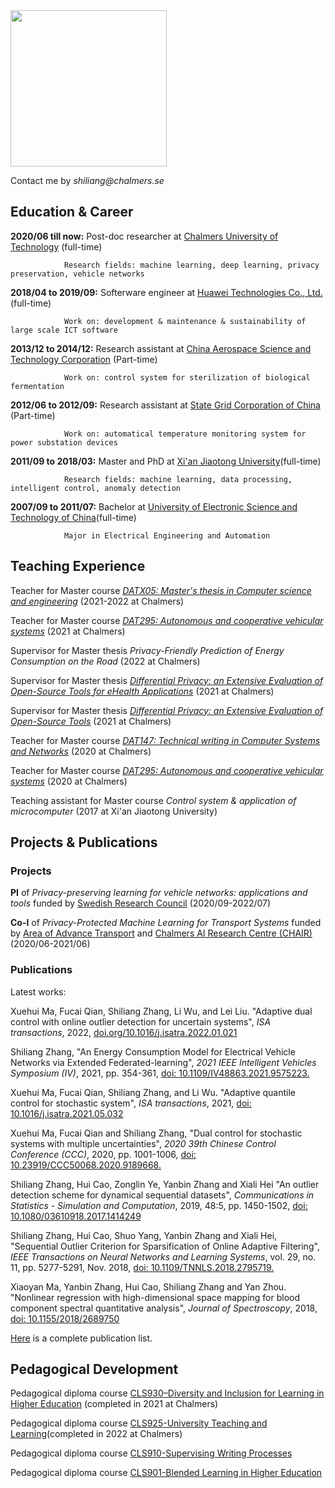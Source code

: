 <!--## This is me :-)-->
<!--![20200913220217](https://user-images.githubusercontent.com/92975752/152693260-6448775d-b04e-4376-82ca-4206345693f9.jpg)-->

<img src="https://user-images.githubusercontent.com/92975752/152693260-6448775d-b04e-4376-82ca-4206345693f9.jpg" width="250">

Contact me by _shiliang@chalmers.se_

## **Education & Career**

**2020/06 till now:** Post-doc researcher at [Chalmers University of Technology](https://www.chalmers.se/en/Pages/default.aspx) (full-time) 

                Research fields: machine learning, deep learning, privacy preservation, vehicle networks

**2018/04 to 2019/09:** Softerware engineer at [Huawei Technologies Co., Ltd.](https://www.huawei.com/en/) (full-time) 

                Work on: development & maintenance & sustainability of large scale ICT software

**2013/12 to 2014/12:** Research assistant at [China Aerospace Science and Technology Corporation](http://english.spacechina.com) (Part-time)

                Work on: control system for sterilization of biological fermentation

**2012/06 to 2012/09:** Research assistant at [State Grid Corporation of China](http://www.sgcc.com.cn/html/sgcc_main_en/index.shtml) (Part-time)

                Work on: automatical temperature monitoring system for power substation devices

**2011/09 to 2018/03:** Master and PhD at [Xi'an Jiaotong University](http://en.xjtu.edu.cn/)(full-time) 

                Research fields: machine learning, data processing, intelligent control, anomaly detection
                        
**2007/09 to 2011/07:** Bachelor at [University of Electronic Science and Technology of China](https://en.uestc.edu.cn/)(full-time) 

                Major in Electrical Engineering and Automation

## **Teaching Experience**

Teacher for Master course [_DATX05: Master's thesis in Computer science and engineering_](https://student.portal.chalmers.se/en/chalmersstudies/courseinformation/pages/searchcourse.aspx?course_id=16025&parsergrp=3) (2021-2022 at Chalmers)

Teacher for Master course [_DAT295: Autonomous and cooperative vehicular systems_](https://chalmers.instructure.com/courses/11041/assignments/syllabus) (2021 at Chalmers)

Supervisor for Master thesis _Privacy-Friendly Prediction of Energy Consumption on the Road_ (2022 at Chalmers)

Supervisor for Master thesis [_Differential Privacy: an Extensive Evaluation of Open-Source Tools for eHealth Applications_](https://masterthesis.cms.chalmers.se/content/differential-privacy-extensive-evaluation-open-source-tools-ehealth-applications) (2021 at Chalmers)

Supervisor for Master thesis [_Differential Privacy: an Extensive Evaluation of Open-Source Tools_](https://masterthesis.cms.chalmers.se/content/differential-privacy-extensive-evaluation-open-source-tools-httpschalmerszoomusj67483532068) (2021 at Chalmers)

Teacher for Master course [_DAT147: Technical writing in Computer Systems and Networks_](https://chalmers.instructure.com/courses/10296/assignments/syllabus) (2020 at Chalmers)

Teacher for Master course [_DAT295: Autonomous and cooperative vehicular systems_](https://chalmers.instructure.com/courses/11041/assignments/syllabus) (2020 at Chalmers)

Teaching assistant for Master course _Control system & application of microcomputer_ (2017 at Xi'an Jiaotong University)

## **Projects & Publications**

### Projects

**PI** of _Privacy-preserving learning for vehicle networks: applications and tools_ funded by [Swedish Research Council](https://www.vr.se/english.html) (2020/09-2022/07)

**Co-I** of _Privacy-Protected Machine Learning for Transport Systems_ funded by [Area of Advance Transport](http://www.chalmers.se/en/areas-of-advance/Transport/Pages/Read-more.aspx) and [Chalmers AI Research Centre (CHAIR)](https://www.chalmers.se/en/centres/chair/Pages/default.aspx) (2020/06-2021/06)

### Publications

Latest works:

Xuehui Ma, Fucai Qian, Shiliang Zhang, Li Wu, and Lei Liu. "Adaptive dual control with online outlier detection for uncertain systems", _ISA transactions_, 2022, [doi.org/10.1016/j.isatra.2022.01.021](https://www.sciencedirect.com/science/article/pii/S0019057822000386)

Shiliang Zhang, "An Energy Consumption Model for Electrical Vehicle Networks via Extended Federated-learning", _2021 IEEE Intelligent Vehicles Symposium (IV)_, 2021, pp. 354-361, [doi: 10.1109/IV48863.2021.9575223.](https://ieeexplore.ieee.org/document/9575223)

Xuehui Ma, Fucai Qian, Shiliang Zhang, and Li Wu. "Adaptive quantile control for stochastic system", _ISA transactions_, 2021, [doi: 10.1016/j.isatra.2021.05.032](https://www.sciencedirect.com/science/article/abs/pii/S0019057821002950?via%3Dihub)

Xuehui Ma, Fucai Qian and Shiliang Zhang, "Dual control for stochastic systems with multiple uncertainties", _2020 39th Chinese Control Conference (CCC)_, 2020, pp. 1001-1006, [doi: 10.23919/CCC50068.2020.9189668.](https://ieeexplore.ieee.org/abstract/document/9189668)

Shiliang Zhang, Hui Cao, Zonglin Ye, Yanbin Zhang and Xiali Hei "An outlier detection scheme for dynamical sequential datasets", _Communications in Statistics - Simulation and Computation_, 2019, 48:5, pp. 1450-1502, [doi: 10.1080/03610918.2017.1414249](https://www.tandfonline.com/doi/full/10.1080/03610918.2017.1414249)

Shiliang Zhang, Hui Cao, Shuo Yang, Yanbin Zhang and Xiali Hei, "Sequential Outlier Criterion for Sparsification of Online Adaptive Filtering", _IEEE Transactions on Neural Networks and Learning Systems_, vol. 29, no. 11, pp. 5277-5291, Nov. 2018, [doi: 10.1109/TNNLS.2018.2795719.](https://ieeexplore.ieee.org/abstract/document/8291826)

Xiaoyan Ma, Yanbin Zhang, Hui Cao, Shiliang Zhang and Yan Zhou. "Nonlinear regression with high-dimensional space mapping for blood component spectral quantitative analysis", _Journal of Spectroscopy_, 2018, [doi: 10.1155/2018/2689750](https://www.hindawi.com/journals/jspec/2018/2689750/)

[Here](https://scholar.google.com/citations?user=qAgTw3EAAAAJ&hl=en) is a complete publication list.

<!--## **Acadmic Participations**-->

## **Pedagogical Development**

Pedagogical diploma course [CLS930–Diversity and Inclusion for Learning in Higher Education](https://chalmersuniversity.app.box.com/s/r8fw8ve1f2y2n3zc2mddr3kr8v37sg4i) (completed in 2021 at Chalmers)

Pedagogical diploma course [CLS925-University Teaching and Learning](https://chalmersuniversity.app.box.com/s/4suyobb5adcd022jmnkchfpfbh4t19ra)(completed in 2022 at Chalmers) 

Pedagogical diploma course [CLS910-Supervising Writing Processes](https://chalmersuniversity.app.box.com/s/tbpcugrl16fpktt93p8n25shkhxixuwh) 

Pedagogical diploma course [CLS901-Blended Learning in Higher Education](https://chalmersuniversity.app.box.com/s/vwzr4hn4uo7pa1i3dx9k1cfoc0s10t52) 

<!--

**Bold** and _Italic_ and `Code` text

Markdown is a lightweight and easy-to-use syntax for styling your writing. It includes conventions for

```markdown
Syntax highlighted code block

# Header 1
## Header 2
### Header 3

- Bulleted
- List

1. Numbered
2. List

**Bold** and _Italic_ and `Code` text

[Link](url) and ![Image](src)
```

For more details see [Basic writing and formatting syntax](https://docs.github.com/en/github/writing-on-github/getting-started-with-writing-and-formatting-on-github/basic-writing-and-formatting-syntax).

Your Pages site will use the layout and styles from the Jekyll theme you have selected in your [repository settings](https://github.com/slzhang-git/shiliang.github.io/settings/pages). The name of this theme is saved in the Jekyll `_config.yml` configuration file.

Having trouble with Pages? Check out our [documentation](https://docs.github.com/categories/github-pages-basics/) or [contact support](https://support.github.com/contact) and we’ll help you sort it out.



## Contact Information

-->

